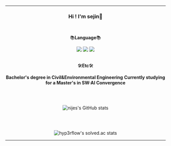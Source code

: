 ---
         
<div align="center">
         
### Hi ! I'm sejin🌱   

<br>
 
📚**Language**📚  

<img src="https://img.shields.io/badge/python-3776AB?style=flat-square&logo=python&logoColor=white"/> 
<img src="https://img.shields.io/badge/SQL-8A2BE2"/>
<img src="https://img.shields.io/badge/JavaScript-F7DF1E?style=flat-square&logo=JavaScript&logoColor=white"/>

<br>
<br>

🛠️**Etc**🛠️

**Bachelor's degree in Civil&Environmental Engineering**
**Currently studying for a Master's in SW·AI Convergence**

<br>
<br>
      
![nijes's GitHub stats](https://github-readme-stats.vercel.app/api?username=nijes&show_icons=true&theme=swift&count_private=true)

<br>
<br>

![hyp3rflow's solved.ac stats](https://github-readme-solvedac.hyp3rflow.vercel.app/api/?handle=sejink905)

</div>

---